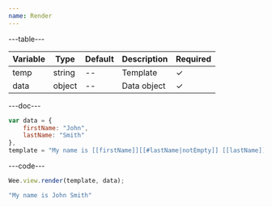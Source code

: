 ```yaml
---
name: Render
---
```


---table---

| Variable | Type   | Default | Description | Required |
| -------- | ------ | ------- | ----------- | -------- |
| temp     | string | --      | Template    | &#10003; |
| data     | object | --      | Data object | &#10003; |

---doc---

```javascript
var data = {
	firstName: "John",
	lastName: "Smith"
},
template = "My name is [[firstName]][[#lastName|notEmpty]] [[lastName]][[/lastName]]";
```

---code---

```javascript
Wee.view.render(template, data);
```

```javascript
"My name is John Smith"
```